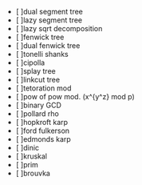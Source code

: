 - [ ]dual segment tree
- [ ]lazy segment tree
- [ ]lazy sqrt decomposition
- [ ]fenwick tree
- [ ]dual fenwick tree
- [ ]tonelli shanks
- [ ]cipolla
- [ ]splay tree
- [ ]linkcut tree
- [ ]tetoration mod
- [ ]pow of pow mod. (x^{y^z} mod p)
- [ ]binary GCD
- [ ]pollard rho
- [ ]hopkroft karp
- [ ]ford fulkerson
- [ ]edmonds karp
- [ ]dinic
- [ ]kruskal
- [ ]prim
- [ ]brouvka
